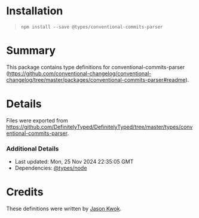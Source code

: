 # Installation
> `npm install --save @types/conventional-commits-parser`

# Summary
This package contains type definitions for conventional-commits-parser (https://github.com/conventional-changelog/conventional-changelog/tree/master/packages/conventional-commits-parser#readme).

# Details
Files were exported from https://github.com/DefinitelyTyped/DefinitelyTyped/tree/master/types/conventional-commits-parser.

### Additional Details
 * Last updated: Mon, 25 Nov 2024 22:35:05 GMT
 * Dependencies: [@types/node](https://npmjs.com/package/@types/node)

# Credits
These definitions were written by [Jason Kwok](https://github.com/JasonHK).

